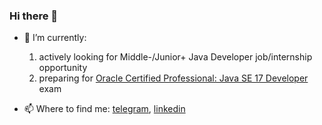 ### Hi there 👋

- 🔭 I’m currently:
  1. actively looking for Middle-/Junior+ Java Developer job/internship opportunity 
  2. preparing for [Oracle Certified Professional: Java SE 17 Developer](https://education.oracle.com/java-se-17-developer/pexam_1Z0-829) exam
 
- 📫 Where to find me: [telegram](https://t.me/oykelrae), [linkedin](https://www.linkedin.com/in/aa-smirnova)
